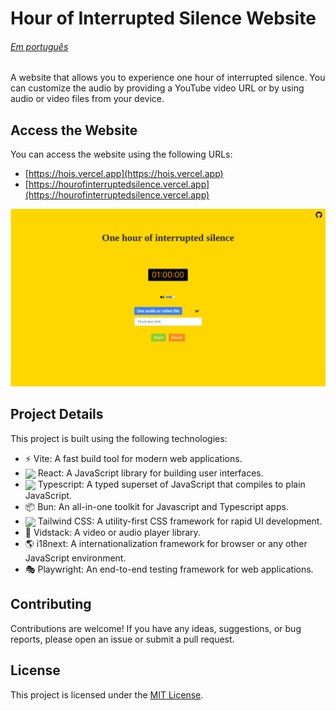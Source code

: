 # Hour of Interrupted Silence Website

###### [Em português](.github/docs/README_pt-BR.md)

A website that allows you to experience one hour of interrupted silence. You can customize the audio by providing a YouTube video URL or by using audio or video files from your device.

## Access the Website

You can access the website using the following URLs:

- [https://hois.vercel.app](https://hois.vercel.app)
- [https://hourofinterruptedsilence.vercel.app](https://hourofinterruptedsilence.vercel.app)

![Hour of Interrupted Silence Website](.github/docs/images/hour-of-interrupted-silence.png)

## Project Details

This project is built using the following technologies:

- ⚡ Vite: A fast build tool for modern web applications.
- <img align="center" width="16" src="https://cdn.jsdelivr.net/gh/devicons/devicon/icons/react/react-original.svg" /> React: A JavaScript library for building user interfaces.
- <img align="center" width="16" src="https://cdn.jsdelivr.net/gh/devicons/devicon/icons/typescript/typescript-original.svg" /> Typescript: A typed superset of JavaScript that compiles to plain JavaScript.
- 📦 Bun: An all-in-one toolkit for Javascript and Typescript apps.
- <img align="center" width="16" src="https://cdn.jsdelivr.net/gh/devicons/devicon/icons/tailwindcss/tailwindcss-plain.svg" /> Tailwind CSS: A utility-first CSS framework for rapid UI development.
- 🎵 Vidstack: A video or audio player library. 
- 🌎 i18next: A internationalization framework for browser or any other JavaScript environment.
- 🎭 Playwright: An end-to-end testing framework for web applications.

## Contributing

Contributions are welcome! If you have any ideas, suggestions, or bug reports, please open an issue or submit a pull request.

## License

This project is licensed under the [MIT License](LICENSE).
